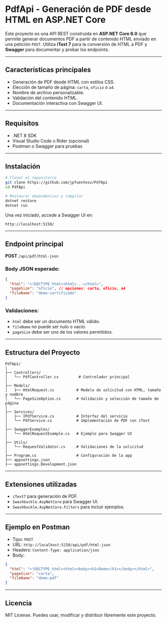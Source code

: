 # PdfApi - Generación de PDF desde HTML en ASP.NET Core

Este proyecto es una API REST construida en **ASP.NET Core 8.0** que permite generar documentos PDF a partir de contenido HTML enviado en una petición `POST`. Utiliza **iText 7** para la conversión de HTML a PDF y **Swagger** para documentar y probar los endpoints.

---

## Características principales

- Generación de PDF desde HTML con estilos CSS.
- Elección de tamaño de página: `carta`, `oficio` o `a4`.
- Nombre de archivo personalizable.
- Validación del contenido HTML.
- Documentación interactiva con Swagger UI.

---

## Requisitos

- .NET 8 SDK
- Visual Studio Code o Rider (opcional)
- Postman o Swagger para pruebas

---

## Instalación

```bash
# Clonar el repositorio
git clone https://github.com/jpfuentesv/PdfApi
cd PdfApi

# Restaurar dependencias y compilar
dotnet restore
dotnet run
```

Una vez iniciado, accede a Swagger UI en:

```
http://localhost:5158/
```

---

## Endpoint principal

**POST** `/api/pdf/html-json`

### Body JSON esperado:
```json
{
  "html": "<!DOCTYPE html><html>...</html>",
  "pageSize": "oficio", // opciones: carta, oficio, a4
  "fileName": "demo-certificado"
}
```

### Validaciones:
- `html` debe ser un documento HTML válido.
- `fileName` no puede ser nulo o vacío.
- `pageSize` debe ser uno de los valores permitidos.

---

## Estructura del Proyecto

```
PdfApi/
│
├── Controllers/
│   └── PdfController.cs         # Controlador principal
│
├── Models/
│   ├── HtmlRequest.cs          # Modelo de solicitud con HTML, tamaño y nombre
│   └── PageSizeOption.cs       # Validación y selección de tamaño de página
│
├── Services/
│   ├── IPdfService.cs          # Interfaz del servicio
│   └── PdfService.cs           # Implementación de PDF con iText
│
├── SwaggerExamples/
│   └── HtmlRequestExample.cs   # Ejemplo para Swagger UI
│
├── Utils/
│   └── RequestValidator.cs     # Validaciones de la solicitud
│
├── Program.cs                  # Configuración de la app
├── appsettings.json
├── appsettings.Development.json  
```

---

## Extensiones utilizadas

- `iText7` para generación de PDF.
- `Swashbuckle.AspNetCore` para Swagger UI.
- `Swashbuckle.AspNetCore.Filters` para incluir ejemplos.

---

## Ejemplo en Postman

- Tipo: `POST`
- URL: `http://localhost:5158/api/pdf/html-json`
- Headers: `Content-Type: application/json`
- Body:
```json
{
  "html": "<!DOCTYPE html><html><body><h1>Demo</h1></body></html>",
  "pageSize": "carta",
  "fileName": "demo-pdf"
}
```

---

## Licencia

MIT License. Puedes usar, modificar y distribuir libremente este proyecto.

